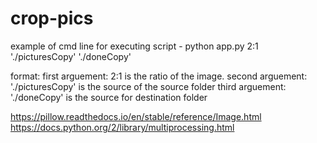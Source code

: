 # crop-pics

example of cmd line for executing script - python app.py 2:1 './picturesCopy' './doneCopy'

format:
first arguement: 2:1 is the ratio of the image.
second arguement: './picturesCopy' is the source of the source folder
third arguement: './doneCopy' is the source for destination folder

https://pillow.readthedocs.io/en/stable/reference/Image.html
https://docs.python.org/2/library/multiprocessing.html
